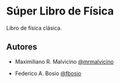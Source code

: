 # Súper Libro de Física

Libro de física clásica.


## Autores

- Maximiliano R. Malvicino [@mrmalvicino](https://www.github.com/mrmalvicino)

- Federico A. Bosio [@fbosio](https://www.github.com/fbosio)